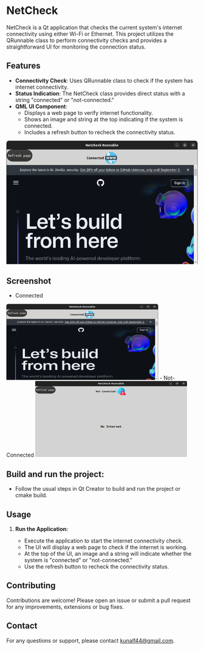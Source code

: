 # NetCheck

NetCheck is a Qt application that checks the current system's internet connectivity using either Wi-Fi or Ethernet. This project utilizes the QRunnable class to perform connectivity checks and provides a straightforward UI for monitoring the connection status.

## Features

- **Connectivity Check**: Uses QRunnable class to check if the system has internet connectivity.
- **Status Indication**: The NetCheck class provides direct status with a string "connected" or "not-connected."
- **QML UI Component**: 
  - Displays a web page to verify internet functionality.
  - Shows an image and string at the top indicating if the system is connected.
  - Includes a refresh button to recheck the connectivity status.

![QML UI Screenshot](netcheckss1.png) <!-- Add a screenshot of the QML UI here -->

## Screenshot

- Connected
<img src="netcheckss1.png"  height="200" width="400">
- Not-Connected
<img src="netcheckss2.png"  height="200" width="400">


## Build and run the project:

   - Follow the usual steps in Qt Creator to build and run the project or cmake build.

## Usage

1. **Run the Application:**

    - Execute the application to start the internet connectivity check.
    - The UI will display a web page to check if the internet is working.
    - At the top of the UI, an image and a string will indicate whether the system is "connected" or "not-connected."
    - Use the refresh button to recheck the connectivity status.

## Contributing

Contributions are welcome! Please open an issue or submit a pull request for any improvements, extensions or bug fixes.

## Contact

For any questions or support, please contact [kunalf44@gmail.com](mailto:your-email@example.com).



